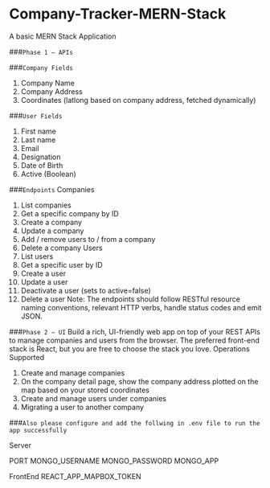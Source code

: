 # Company-Tracker-MERN-Stack
A basic MERN Stack Application

###`Phase 1 — APIs`

###`Company Fields`
1) Company Name
2) Company Address
3) Coordinates (latlong based on company address, fetched dynamically)

###`User Fields`
1) First name
2) Last name
3) Email
4) Designation
5) Date of Birth
6) Active (Boolean)

###`Endpoints`
Companies
1. List companies
2. Get a specific company by ID
3. Create a company
4. Update a company
5. Add / remove users to / from a company
6. Delete a company
Users
1. List users
2. Get a specific user by ID
3. Create a user
4. Update a user
5. Deactivate a user (sets to active=false)
6. Delete a user
Note: The endpoints should follow RESTful resource naming conventions, relevant HTTP
verbs, handle status codes and emit JSON.

###`Phase 2 — UI`
Build a rich, UI-friendly web app on top of your REST APIs to manage companies and users
from the browser. The preferred front-end stack is React, but you are free to choose the
stack you love.
Operations Supported
1. Create and manage companies
1. On the company detail page, show the company address plotted on the map based
on your stored coordinates
2. Create and manage users under companies
3. Migrating a user to another company

###`Also please configure and add the follwing in .env file to run the app successfully`

Server

PORT
MONGO_USERNAME
MONGO_PASSWORD
MONGO_APP

FrontEnd
REACT_APP_MAPBOX_TOKEN
